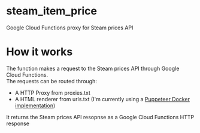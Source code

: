 # steam_item_price
Google Cloud Functions proxy for Steam prices API
# How it works
The function makes a request to the Steam prices API through Google Cloud Functions.  
The requests can be routed through:
* A HTTP Proxy from proxies.txt
* A HTML renderer from urls.txt (I'm currently using a [Puppeteer Docker implementation](https://github.com/zenato/puppeteer-renderer))

It returns the Steam prices API resopnse as a Google Cloud Functions HTTP response
